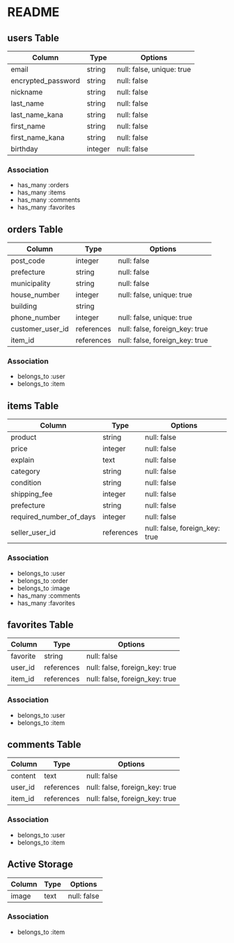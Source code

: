 # README

## users Table

| Column             | Type    | Options                   |
| ------------------ | ------- | ------------------------- |
| email              | string  | null: false, unique: true |
| encrypted_password | string  | null: false               |
| nickname           | string  | null: false               |
| last_name          | string  | null: false               |
| last_name_kana     | string  | null: false               |
| first_name         | string  | null: false               |
| first_name_kana    | string  | null: false               |
| birthday           | integer | null: false               |

### Association

- has_many :orders
- has_many :items
- has_many :comments
- has_many :favorites

## orders Table

| Column           | Type       | Options                        |
| ---------------- | ---------- | ------------------------------ |
| post_code        | integer    | null: false                    |
| prefecture       | string     | null: false                    |
| municipality     | string     | null: false                    |
| house_number     | integer    | null: false, unique: true      |
| building         | string     |                                |
| phone_number     | integer    | null: false, unique: true      |
| customer_user_id | references | null: false, foreign_key: true |
| item_id          | references | null: false, foreign_key: true |

### Association

- belongs_to :user
- belongs_to :item

## items Table

| Column                  | Type       | Options                        |
| ----------------------- | ---------- | ------------------------------ |
| product                 | string     | null: false                    |
| price                   | integer    | null: false                    |
| explain                 | text       | null: false                    |
| category                | string     | null: false                    |
| condition               | string     | null: false                    |
| shipping_fee            | integer    | null: false                    |
| prefecture              | string     | null: false                    |
| required_number_of_days | integer    | null: false                    |
| seller_user_id          | references | null: false, foreign_key: true |

### Association

- belongs_to :user
- belongs_to :order
- belongs_to :image
- has_many :comments
- has_many :favorites

## favorites Table

| Column   | Type       | Options                        |
| -------- | ---------- | ------------------------------ |
| favorite | string     | null: false                    |
| user_id  | references | null: false, foreign_key: true |
| item_id  | references | null: false, foreign_key: true |

### Association

- belongs_to :user
- belongs_to :item

## comments Table

| Column  | Type       | Options                        |
| ------- | ---------- | ------------------------------ |
| content | text       | null: false                    |
| user_id | references | null: false, foreign_key: true |
| item_id | references | null: false, foreign_key: true |

### Association

- belongs_to :user
- belongs_to :item

## Active Storage

| Column | Type | Options     |
| ------ | ---- | ----------- |
| image  | text | null: false |

### Association

- belongs_to :item
